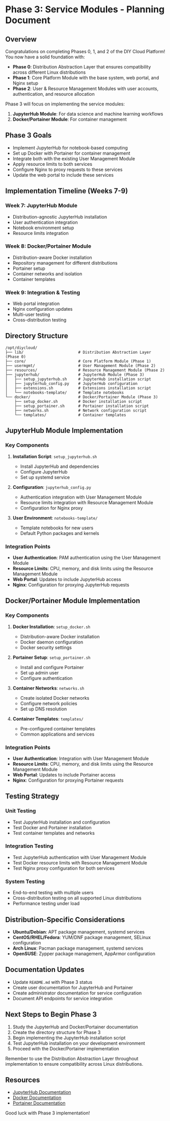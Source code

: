 # Phase 3: Service Modules - Planning Document

## Overview

Congratulations on completing Phases 0, 1, and 2 of the DIY Cloud Platform! You now have a solid foundation with:

- **Phase 0**: Distribution Abstraction Layer that ensures compatibility across different Linux distributions
- **Phase 1**: Core Platform Module with the base system, web portal, and Nginx setup
- **Phase 2**: User & Resource Management Modules with user accounts, authentication, and resource allocation

Phase 3 will focus on implementing the service modules:
1. **JupyterHub Module**: For data science and machine learning workflows
2. **Docker/Portainer Module**: For container management

## Phase 3 Goals

- Implement JupyterHub for notebook-based computing
- Set up Docker with Portainer for container management
- Integrate both with the existing User Management Module
- Apply resource limits to both services
- Configure Nginx to proxy requests to these services
- Update the web portal to include these services

## Implementation Timeline (Weeks 7-9)

### Week 7: JupyterHub Module
- Distribution-agnostic JupyterHub installation
- User authentication integration
- Notebook environment setup
- Resource limits integration

### Week 8: Docker/Portainer Module
- Distribution-aware Docker installation
- Repository management for different distributions
- Portainer setup
- Container networks and isolation
- Container templates

### Week 9: Integration & Testing
- Web portal integration
- Nginx configuration updates
- Multi-user testing
- Cross-distribution testing

## Directory Structure

```
/opt/diycloud/
├── lib/                        # Distribution Abstraction Layer (Phase 0)
├── core/                       # Core Platform Module (Phase 1)
├── usermgmt/                   # User Management Module (Phase 2)
├── resources/                  # Resource Management Module (Phase 2)
├── jupyterhub/                 # JupyterHub Module (Phase 3)
│   ├── setup_jupyterhub.sh     # JupyterHub installation script
│   ├── jupyterhub_config.py    # JupyterHub configuration
│   ├── extensions.sh           # Extensions installation script
│   └── notebooks-template/     # Template notebooks
└── docker/                     # Docker/Portainer Module (Phase 3)
    ├── setup_docker.sh         # Docker installation script
    ├── setup_portainer.sh      # Portainer installation script
    ├── networks.sh             # Network configuration script
    └── templates/              # Container templates
```

## JupyterHub Module Implementation

### Key Components
1. **Installation Script**: `setup_jupyterhub.sh`
   - Install JupyterHub and dependencies
   - Configure JupyterHub
   - Set up systemd service

2. **Configuration**: `jupyterhub_config.py`
   - Authentication integration with User Management Module
   - Resource limits integration with Resource Management Module
   - Configuration for Nginx proxy

3. **User Environment**: `notebooks-template/`
   - Template notebooks for new users
   - Default Python packages and kernels

### Integration Points
- **User Authentication**: PAM authentication using the User Management Module
- **Resource Limits**: CPU, memory, and disk limits using the Resource Management Module
- **Web Portal**: Updates to include JupyterHub access
- **Nginx**: Configuration for proxying JupyterHub requests

## Docker/Portainer Module Implementation

### Key Components
1. **Docker Installation**: `setup_docker.sh`
   - Distribution-aware Docker installation
   - Docker daemon configuration
   - Docker security settings

2. **Portainer Setup**: `setup_portainer.sh`
   - Install and configure Portainer
   - Set up admin user
   - Configure authentication

3. **Container Networks**: `networks.sh`
   - Create isolated Docker networks
   - Configure network policies
   - Set up DNS resolution

4. **Container Templates**: `templates/`
   - Pre-configured container templates
   - Common applications and services

### Integration Points
- **User Authentication**: Integration with User Management Module
- **Resource Limits**: CPU, memory, and disk limits using the Resource Management Module
- **Web Portal**: Updates to include Portainer access
- **Nginx**: Configuration for proxying Portainer requests

## Testing Strategy

### Unit Testing
- Test JupyterHub installation and configuration
- Test Docker and Portainer installation
- Test container templates and networks

### Integration Testing
- Test JupyterHub authentication with User Management Module
- Test Docker resource limits with Resource Management Module
- Test Nginx proxy configuration for both services

### System Testing
- End-to-end testing with multiple users
- Cross-distribution testing on all supported Linux distributions
- Performance testing under load

## Distribution-Specific Considerations

- **Ubuntu/Debian**: APT package management, systemd services
- **CentOS/RHEL/Fedora**: YUM/DNF package management, SELinux configuration
- **Arch Linux**: Pacman package management, systemd services
- **OpenSUSE**: Zypper package management, AppArmor configuration

## Documentation Updates

- Update `README.md` with Phase 3 status
- Create user documentation for JupyterHub and Portainer
- Create administrator documentation for service configuration
- Document API endpoints for service integration

## Next Steps to Begin Phase 3

1. Study the JupyterHub and Docker/Portainer documentation
2. Create the directory structure for Phase 3
3. Begin implementing the JupyterHub installation script
4. Test JupyterHub installation on your development environment
5. Proceed with the Docker/Portainer implementation

Remember to use the Distribution Abstraction Layer throughout implementation to ensure compatibility across Linux distributions.

## Resources

- [JupyterHub Documentation](https://jupyterhub.readthedocs.io/)
- [Docker Documentation](https://docs.docker.com/)
- [Portainer Documentation](https://docs.portainer.io/)

Good luck with Phase 3 implementation!
